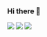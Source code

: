 
### Hi there 👋

<img src="https://img.shields.io/badge/isActive-true-4444ff.svg?logo=&style=for-the-badge">

<img src="https://github-readme-stats.vercel.app/api?username=kumitatepazuru&theme=algolia&disable_animations=true">
<img src="https://github-readme-stats.vercel.app/api/top-langs/?username=kumitatepazuru&theme=algolia&layout=compact&langs_count=10">
